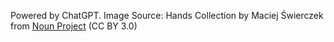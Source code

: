 Powered by ChatGPT.
Image Source: Hands Collection by Maciej Świerczek from <a href="https://thenounproject.com/browse/collection-icon/hands-39803/?p=1" target="_blank" title="Hands">Noun Project</a> (CC BY 3.0)
